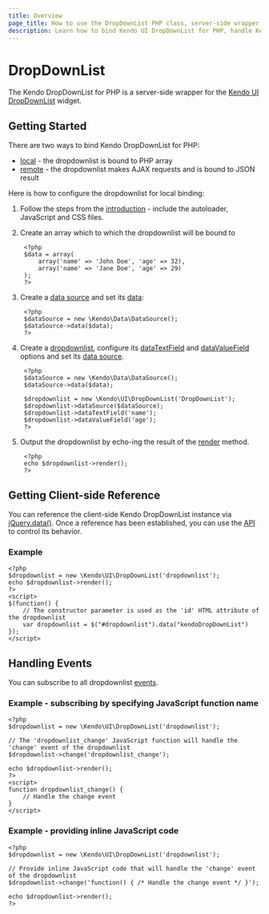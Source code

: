 ```yaml
---
title: Overview
page_title: How to use the DropDownList PHP class, server-side wrapper for Kendo UI DropDownList widget
description: Learn how to bind Kendo UI DropDownList for PHP, handle Kendo UI DropDownList Events, access an existing dropdownlist.
---
```


# DropDownList

The Kendo DropDownList for PHP is a server-side wrapper for the [Kendo UI DropDownList](/api/web/dropdownlist) widget.

## Getting Started

There are two ways to bind Kendo DropDownList for PHP:

* [local](/using-kendo-with/php/widgets/dropdownlist/local-binding) - the dropdownlist is bound to PHP array
* [remote](/using-kendo-with/php/widgets/dropdownlist/remote-binding) - the dropdownlist makes AJAX requests and is bound to JSON result

Here is how to configure the dropdownlist for local binding:

1. Follow the steps from the [introduction](/using-kendo-with/php/introduction) - include the autoloader, JavaScript and CSS files.
2. Create an array which to which the dropdownlist will be bound to

        <?php
        $data = array(
            array('name' => 'John Doe', 'age' => 32),
            array('name' => 'Jane Doe', 'age' => 29)
        );
        ?>
3. Create a [data source](/api/wrappers/php/Kendo/Data/DataSource) and set its [data](/api/wrappers/php/Kendo/Data/DataSource#data):

        <?php
        $dataSource = new \Kendo\Data\DataSource();
        $dataSource->data($data);
        ?>
4. Create a [dropdownlist](/api/wrappers/php/Kendo/UI/DropDownList), configure its [dataTextField](/api/wrappers/php/Kendo/UI/DropDownList#datatextfield) and
[dataValueField](/api/wrappers/php/Kendo/UI/DropDownList#datavaluefield) options and set its [data source](/api/wrappers/php/Kendo/UI/DropDownList#datasource).

        <?php
        $dataSource = new \Kendo\Data\DataSource();
        $dataSource->data($data);

        $dropdownlist = new \Kendo\UI\DropDownList('DropDownList');
        $dropdownlist->dataSource($dataSource);
        $dropdownlist->dataTextField('name');
        $dropdownlist->dataValueField('age');
        ?>
5. Output the dropdownlist by echo-ing the result of the [render](/api/wrappers/php/Kendo/UI/Widget#render) method.

        <?php
        echo $dropdownlist->render();
        ?>

## Getting Client-side Reference

You can reference the client-side Kendo DropDownList instance via [jQuery.data()](http://api.jquery.com/jQuery.data/).
Once a reference has been established, you can use the [API](/api/web/dropdownlist#methods) to control its behavior.


### Example

    <?php
    $dropdownlist = new \Kendo\UI\DropDownList('dropdownlist');
    echo $dropdownlist->render();
    ?>
    <script>
    $(function() {
        // The constructor parameter is used as the 'id' HTML attribute of the dropdownlist
        var dropdownlist = $("#dropdownlist").data("kendoDropDownList")
    });
    </script>

## Handling Events

You can subscribe to all dropdownlist [events](/api/web/dropdownlist#events).

### Example - subscribing by specifying JavaScript function name

    <?php
    $dropdownlist = new \Kendo\UI\DropDownList('dropdownlist');

    // The 'dropdownlist_change' JavaScript function will handle the 'change' event of the dropdownlist
    $dropdownlist->change('dropdownlist_change');

    echo $dropdownlist->render();
    ?>
    <script>
    function dropdownlist_change() {
        // Handle the change event
    }
    </script>

### Example - providing inline JavaScript code

    <?php
    $dropdownlist = new \Kendo\UI\DropDownList('dropdownlist');

    // Provide inline JavaScript code that will handle the 'change' event of the dropdownlist
    $dropdownlist->change('function() { /* Handle the change event */ }');

    echo $dropdownlist->render();
    ?>
